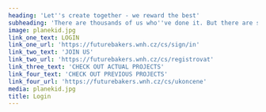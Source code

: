 ```yaml
---
heading: 'Let''s create together - we reward the best'
subheading: 'There are thousands of us who''ve done it. But there are still more people who need your ideas.'
image: planekid.jpg
link_one_text: LOGIN
link_one_url: 'https://futurebakers.wnh.cz/cs/sign/in'
link_two_text: 'JOIN US'
link_two_url: 'https://futurebakers.wnh.cz/cs/registrovat'
link_three_text: 'CHECK OUT ACTUAL PROJECTS'
link_four_text: 'CHECK OUT PREVIOUS PROJECTS'
link_four_url: 'https://futurebakers.wnh.cz/cs/ukoncene'
media: planekid.jpg
title: Login
---
```


